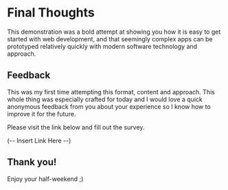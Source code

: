 # Final Thoughts

This demonstration was a bold attempt at showing you how it is easy to get started with web development, and that seemingly complex apps can be prototyped relatively quickly with modern software technology and approach. 

## Feedback

This was my first time attempting this format, content and approach. This whole thing was especially crafted for today and I would love a quick anonymous feedback from you about your experience so I know how to improve it for the future.

Please visit the link below and fill out the survey.

(-- Insert Link Here --)

## Thank you!

Enjoy your half-weekend ;)